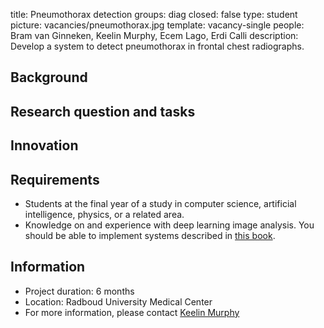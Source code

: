 title: Pneumothorax detection
groups: diag
closed: false
type: student
picture: vacancies/pneumothorax.jpg
template: vacancy-single
people: Bram van Ginneken, Keelin Murphy, Ecem Lago, Erdi Calli
description: Develop a system to detect pneumothorax in frontal chest radiographs.


## Background



## Research question and tasks


## Innovation

## Requirements

- Students at the final year of a study in computer science, artificial intelligence, physics, or a related area.
- Knowledge on and experience with deep learning image analysis. You should be able to implement systems described in [this book](https://www.manning.com/books/deep-learning-with-python). 

## Information

- Project duration: 6 months
- Location: Radboud University Medical Center
- For more information, please contact [Keelin Murphy](http://diagnijmegen.nl/index.php/Person?name=Keelin_Murphy)
